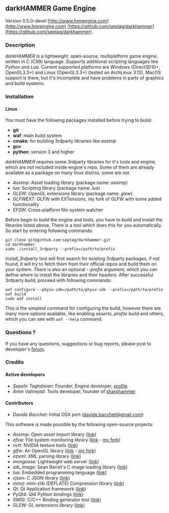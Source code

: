 ## darkHAMMER Game Engine

Version 0.5.0-devel
[http://www.hmrengine.com](http://www.hmrengine.com)
[https://github.com/septag/darkhammer](https://github.com/septag/darkhammer)

### Description
*darkHAMMER* is a lightweight, open-source, multiplatform game engine. written in C (C99) language.
Supports additional scripting languages like *Python* and *Lua*.
Current supported platforms are Windows (Direct3D10+, OpenGL3.3+) and Linux (OpenGL3.3+) (tested on ArchLinux 3.13), MacOS support
is there, but it's incomplete and have problems in parts of graphics and build systems.

### Installation
#### Linux
You must have the following packages installed before trying to build:

- **git**
- **waf**: main build system
- **cmake**: for building 3rdparty libraries like *assimp*
- **gcc**
- **python**: version 3 and higher

*darkHAMMER* requires some 3rdparty libraries for it's tools and engine, which are not included inside engine's repo. Some of them are already available as a package on many linux distros, some are not.

- *Assimp*: Asset loading library (package name: *assimp*)
- *lua*: Scripting library (package name: *lua*)
- *GLEW*: OpenGL extensions library (package name: *glew*)
- *GLFWEXT*: GLFW with EXTensions, my fork of GLFW with some added functionality
- *EFSW*: Cross-platform file-system watcher

Before begin to build the engine and tools, you have to build and install the libraries listed above, There is a tool which does this for you automatically. So start by entering following commands:

```
git clone git@github.com:septag/darkhammer.git
cd darkhammer
sudo ./install_3rdparty --prefix=/path/to/prefix
```

*install_3rdparty* tool will first search for existing 3rdparty packages, if not found, it will try to fetch them from their official repos and build them on your system. There is also an optional *--prefix* argument, which you can define where to install the libraries and their headers.
After successful 3rdparty build, proceed with following commands:

```
waf configure --physx-sdk=/path/to/physx-sdk --prefix=/path/to/prefix
waf build
sudo waf install
```

This is the simplest command for configuring the build, however there are many more options available, like enabling *asserts*, *profile* build and others, which you can see with `waf --help` command.

### Questions ?
If you have any questions, suggestions or bug reports, please post to developer's
[forum](http://hmrengine.com/forums/).

### Credits
#### Active developers
- *Sepehr Taghdisian*: Founder, Engine developer, [profile](https://github.com/septag)
- *Amin Valinejad*: Tools developer, founder of [sharphammer](https://bitbucket.org/Amin67v/sharphammer)

#### Contributors
- *Davide Bacchet*: Initial OSX port (davide.bacchet@gmail.com)

This software is made possible by the following open-source projects:

- *Assimp*: Open asset import library ([link](http://assimp.sourceforge.net/))
- *efsw*: File system monitoring library ([link](https://bitbucket.org/SpartanJ/efsw) - [my fork](https://bitbucket.org/sepul/efsw))
- *nvtt*: NVIDIA texture tools ([link](http://code.google.com/p/nvidia-texture-tools))
- *glfw*: An OpenGL library ([link](http://www.glfw.org) - [my fork](https://github.com/septag/glfw))
- *ezxml*: XML parsing library ([link](http://ezxml.sourceforge.net))
- *mongoose*: Lightweight web server ([link](https://code.google.com/p/mongoose))
- *stb_image*: Sean Barret's C image loading library ([link](http://nothings.org/stb_image.c))
- *lua*: Embedded programming language ([link](http://www.lua.org))
- *cjson*: C JSON library ([link](http://sourceforge.net/projects/cjson))
- *miniz*: mini-zlib (DEFLATE) Compression library ([link](http://code.google.com/p/miniz))
- *Qt*: Qt Application framework ([link](http://qt.digia.com))
- *PyQt4*: Qt4 Python bindings ([link](http://www.riverbankcomputing.com/software/pyqt/download))
- *SWIG*: C/C++ Binding generator tool ([link](http://www.swig.org))
- *GLEW*: GL extensions library ([link](http://glew.sourceforge.net/))
